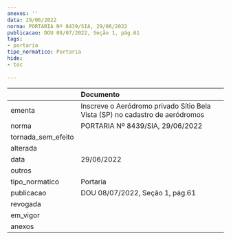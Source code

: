 ```yaml
---
anexos: ''
data: 29/06/2022
norma: PORTARIA Nº 8439/SIA, 29/06/2022
publicacao: DOU 08/07/2022, Seção 1, pág.61
tags:
- portaria
tipo_normatico: Portaria
hide: 
- toc 
 
---
```


|                    | Documento                                                                    |
|:-------------------|:-----------------------------------------------------------------------------|
| ementa             | Inscreve o Aeródromo privado Sítio Bela Vista (SP) no cadastro de aeródromos |
| norma              | PORTARIA Nº 8439/SIA, 29/06/2022                                             |
| tornada_sem_efeito |                                                                              |
| alterada           |                                                                              |
| data               | 29/06/2022                                                                   |
| outros             |                                                                              |
| tipo_normatico     | Portaria                                                                     |
| publicacao         | DOU 08/07/2022, Seção 1, pág.61                                              |
| revogada           |                                                                              |
| em_vigor           |                                                                              |
| anexos             |                                                                              |